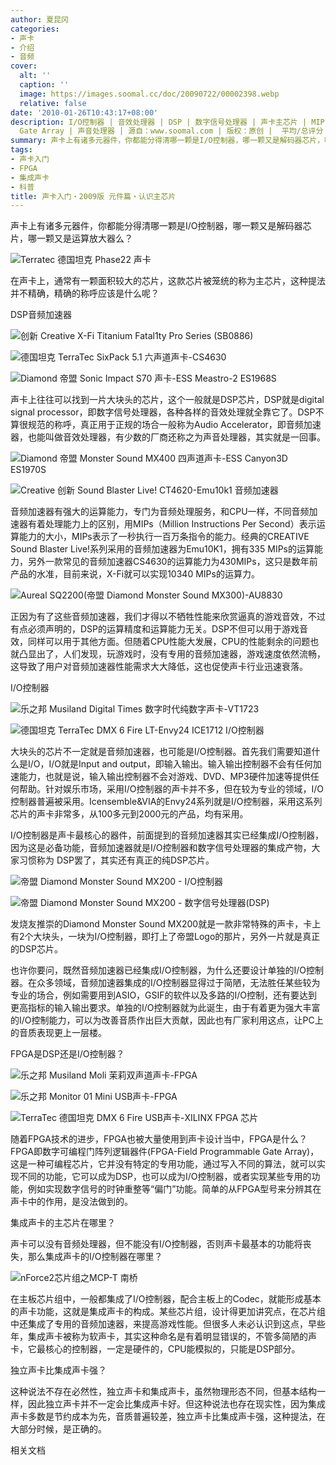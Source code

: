 ```yaml
---
author: 夏昆冈
categories:
- 声卡
- 介绍
- 音频
cover:
  alt: ''
  caption: ''
  image: https://images.soomal.cc/doc/20090722/00002398.webp
  relative: false
date: '2010-01-26T10:43:17+08:00'
description: I/O控制器 | 音效处理器 | DSP | 数字信号处理器 | 声卡主芯片 | MIPs | 音频加速器 | Field Programmable
  Gate Array | 声音处理器 | 源自：www.soomal.com | 版权：原创 |  平均/总评分：09.60/144
summary: 声卡上有诸多元器件，你都能分得清哪一颗是I/O控制器，哪一颗又是解码器芯片，哪一颗又是运算放大器么？在声卡上，通常有一颗面积较大的芯片，这款芯片被笼统的称为主芯片，这种提法并不精确，精确的称呼应该是什么呢？
tags:
- 声卡入门
- FPGA
- 集成声卡
- 科普
title: 声卡入门・2009版 元件篇・认识主芯片
---
```


声卡上有诸多元器件，你都能分得清哪一颗是I/O控制器，哪一颗又是解码器芯片，哪一颗又是运算放大器么？



![Terratec 德国坦克 Phase22 声卡](https://images.soomal.cc/doc/20090815/00002544.webp)



在声卡上，通常有一颗面积较大的芯片，这款芯片被笼统的称为主芯片，这种提法并不精确，精确的称呼应该是什么呢？



DSP音频加速器



![创新 Creative X-Fi Titanium Fatal1ty Pro Series (SB0886)](https://images.soomal.cc/doc/20090921/00002803.webp)



![德国坦克 TerraTec SixPack 5.1 六声道声卡-CS4630](https://images.soomal.cc/doc/20090728/00002461.webp)



![Diamond 帝盟 Sonic Impact S70 声卡-ESS Meastro-2 ES1968S](https://images.soomal.cc/doc/20090727/00002447.webp)



声卡上往往可以找到一片大块头的芯片，这个一般就是DSP芯片，DSP就是digital signal processor，即数字信号处理器，各种各样的音效处理就全靠它了。DSP不算很规范的称呼，真正用于正规的场合一般称为Audio Accelerator，即音频加速器，也能叫做音效处理器，有少数的厂商还称之为声音处理器，其实就是一回事。



![Diamond 帝盟 Monster Sound MX400 四声道声卡-ESS Canyon3D ES1970S](https://images.soomal.cc/doc/20090722/00002398.webp)



![Creative 创新 Sound Blaster Live! CT4620-Emu10k1 音频加速器](https://images.soomal.cc/doc/20091008/00002886.webp)



音频加速器有强大的运算能力，专门为音频处理服务，和CPU一样，不同音频加速器有着处理能力上的区别，用MIPs（Million Instructions 
Per Second）表示运算能力的大小，MIPs表示了一秒执行一百万条指令的能力。经典的CREATIVE Sound Blaster 
Live!系列采用的音频加速器为Emu10K1，拥有335 
MIPs的运算能力，另外一款常见的音频加速器CS4630的运算能力为430MIPs，这只是数年前产品的水准，目前来说，X-Fi就可以实现10340 
MIPs的运算力。



![Aureal SQ2200(帝盟 Diamond Monster Sound MX300)-AU8830](https://images.soomal.cc/doc/20090724/00002411.webp)



正因为有了这些音频加速器，我们才得以不牺牲性能来欣赏逼真的游戏音效，不过有点必须声明的，DSP的运算精度和运算能力无关。DSP不但可以用于游戏音效，同样可以用于其他方面。但随着CPU性能大发展，CPU的性能剩余的问题也就凸显出了，人们发现，玩游戏时，没有专用的音频加速器，游戏速度依然流畅，这导致了用户对音频加速器性能需求大大降低，这也促使声卡行业迅速衰落。



I/O控制器



![乐之邦 Musiland Digital Times 数字时代纯数字声卡-VT1723](https://images.soomal.cc/doc/20100108/00003605.webp)



![德国坦克 TerraTec DMX 6 Fire LT-Envy24 ICE1712 I/O控制器](https://images.soomal.cc/doc/20091009/00002902.webp)



大块头的芯片不一定就是音频加速器，也可能是I/O控制器。首先我们需要知道什么是I/O，I/O就是Input and 
output，即输入输出。输入输出控制器不会有任何加速能力，也就是说，输入输出控制器不会对游戏、DVD、MP3硬件加速等提供任何帮助。针对娱乐市场，采用I/O控制器的声卡并不多，但在较为专业的领域，I/O控制器普遍被采用。Icensemble&VIA的Envy24系列就是I/O控制器，采用这系列芯片的声卡非常多，从100多元到2000元的产品，均有采用。



I/O控制器是声卡最核心的器件，前面提到的音频加速器其实已经集成I/O控制器，因为这是必备功能，音频加速器就是I/O控制器和数字信号处理器的集成产物，大家习惯称为 
DSP罢了，其实还有真正的纯DSP芯片。



![帝盟 Diamond Monster Sound MX200 - I/O控制器](https://images.soomal.cc/doc/20090515/00001825.webp)



![帝盟 Diamond Monster Sound MX200 - 数字信号处理器(DSP)](https://images.soomal.cc/doc/20090515/00001826.webp)



发烧友推崇的Diamond Monster Sound 
MX200就是一款非常特殊的声卡，卡上有2个大块头，一块为I/O控制器，即打上了帝盟Logo的那片，另外一片就是真正的DSP芯片。



也许你要问，既然音频加速器已经集成I/O控制器，为什么还要设计单独的I/O控制器。在众多领域，音频加速器集成的I/O控制器显得过于简陋，无法胜任某些较为专业的场合，例如需要用到ASIO，GSIF的软件以及多路的I/O控制，还有要达到更高指标的输入输出要求。单独的I/O控制器就为此诞生，由于有着更为强大丰富的I/O控制能力，可以为改善音质作出巨大贡献，因此也有厂家利用这点，让PC上的音质表现更上一层楼。



FPGA是DSP还是I/O控制器？



![乐之邦 Musiland Moli 茉莉双声道声卡-FPGA](https://images.soomal.cc/doc/20090902/00002702.webp)



![乐之邦 Monitor 01 Mini USB声卡-FPGA](https://images.soomal.cc/doc/20090828/00002648.webp)



![TerraTec 德国坦克 DMX 6 Fire USB声卡-XILINX FPGA 芯片](https://images.soomal.cc/doc/20090518/00001870.webp)



随着FPGA技术的进步，FPGA也被大量使用到声卡设计当中，FPGA是什么？FPGA即数字可编程门阵列逻辑器件(FPGA-Field 
Programmable Gate 
Array)，这是一种可编程芯片，它并没有特定的专用功能，通过写入不同的算法，就可以实现不同的功能，它可以成为DSP，也可以成为I/O控制器，或者实现某些专用的功能，例如实现数字信号的时钟重整等“偏门”功能。简单的从FPGA型号来分辨其在声卡中的作用，是没法做到的。



集成声卡的主芯片在哪里？



声卡可以没有音频处理器，但不能没有I/O控制器，否则声卡最基本的功能将丧失，那么集成声卡的I/O控制器在哪里？



![nForce2芯片组之MCP-T 南桥](https://images.soomal.cc/doc/20091006/00002846.webp)



在主板芯片组中，一般都集成了I/O控制器，配合主板上的Codec，就能形成基本的声卡功能，这就是集成声卡的构成。某些芯片组，设计得更加讲究点，在芯片组中还集成了专用的音频加速器，来提高游戏性能。但很多人未必认识到这点，早些年，集成声卡被称为软声卡，其实这种命名是有着明显错误的，不管多简陋的声卡，它最核心的控制器，一定是硬件的，CPU能模拟的，只能是DSP部分。



独立声卡比集成声卡强？



这种说法不存在必然性，独立声卡和集成声卡，虽然物理形态不同，但基本结构一样，因此独立声卡并不一定会比集成声卡好。但这种说法也存在现实性，因为集成声卡多数是节约成本为先，音质普遍较差，独立声卡比集成声卡强，这种提法，在大部分时候，是正确的。



相关文档